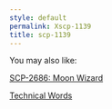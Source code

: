 ```yaml
---
style: default
permalink: Xscp-1139
title: scp-1139
---
```

You may also like:

[SCP-2686: Moon Wizard](http://scp-wiki.net/scp-2686)

[Technical Words](http://scp-wiki.net/technical-words)
